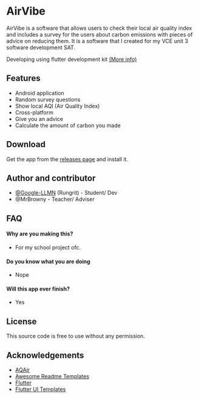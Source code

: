
# AirVibe

AirVibe is a software that allows users to check their local air quality index and includes a survey for the users about carbon emissions with pieces of advice on reducing them. It is a software that I created for my VCE unit 3 software development SAT. 

Developing using flutter development kit [(More info)](https://www.geeksforgeeks.org/what-is-flutter/)


## Features

- Android application
- Random survey questions
- Show local AQI (Air Quality Index)
- Cross-platform
- Give you an advice
- Calculate the amount of carbon you made
## Download
Get the app from the [releases page](https://github.com/Google-LLMN/airvibe/releases) and install it.
## Author and contributor
- [@Google-LLMN](https://github.com/Google-LLMN) (Rungrit) - Student/ Dev
- @MrBrowny - Teacher/ Adviser


## FAQ

#### Why are you making this? 

- For my school project ofc.

#### Do you know what you are doing

- Nope

#### Will this app ever finish?
- Yes


## License

This source code is free to use without any permission.


## Acknowledgements

 - [AQAir](https://www.iqair.com/australia)
 - [Awesome Readme Templates](https://awesomeopensource.com/project/elangosundar/awesome-README-templates)
 - [Flutter](https://flutter.dev/)
 - [Flutter UI Templates](https://www.fluttertemplates.dev/)
